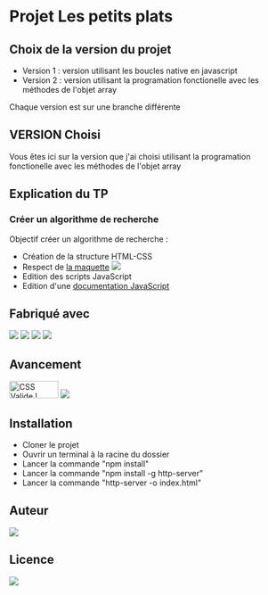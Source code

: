 # Projet Les petits plats
## Choix de la version du projet 
<ul>
    <li>Version 1 : version utilisant les boucles native en javascript </li>
    <li>Version 2 : version utilisant la programation fonctionelle avec les méthodes de l'objet array</li>
</ul>
Chaque version est sur une branche différente 

## VERSION Choisi
Vous êtes ici sur la version que j'ai choisi utilisant la programation fonctionelle avec les méthodes de l'objet array
## Explication du TP
### Créer un algorithme de recherche
Objectif créer un algorithme de recherche :  
 - Création de la structure HTML-CSS
 - Respect de <a href="https://www.figma.com/file/xqeE1ZKlHUWi2Efo8r73NK/UI-Design-Les-Petits-Plats-FR" target="_blank">la maquette</a> <img src="https://img.shields.io/badge/figma-%23F24E1E.svg?style=for-the-badge&logo=figma&logoColor=white" />
 - Edition des scripts JavaScript
 - Edition d'une <a href="https://jonathanchosson.github.io/JonathanChosson_7_12102021/docs/index.html" target="_blank">documentation JavaScript </a>
 

## Fabriqué avec 

<img src="https://img.shields.io/badge/css3%20-%231572B6.svg?&style=for-the-badge&logo=css3&logoColor=white"/>
<img src="https://img.shields.io/badge/html5%20-%23E34F26.svg?&style=for-the-badge&logo=html5&logoColor=white"/>
<img src="https://img.shields.io/badge/git%20-%23F05033.svg?&style=for-the-badge&logo=git&logoColor=white"/>
<img src="https://img.shields.io/badge/javascript-%23323330.svg?style=for-the-badge&logo=javascript&logoColor=%23F7DF1E"/>


## Avancement

 <img style="border:0;width:88px;height:31px"
            src="https://jigsaw.w3.org/css-validator/images/vcss"
            alt="CSS Valide !" />
 <img src="https://forthebadge.com/images/badges/validated-html5.svg" />


## Installation

<ul>
    <li>Cloner le projet</li>
    <li>Ouvrir un terminal à la racine du dossier</li>
    <li>Lancer la commande "npm install"</li>
    <li>Lancer la commande "npm install -g http-server"</li>
    <li>Lancer la commande "http-server -o index.html"</li>
</ul>

## Auteur
<img src='https://img.shields.io/badge/Autor-Chosson Jonathan-blue' />

## Licence 
<img src='https://forthebadge.com/images/badges/open-source.svg' />